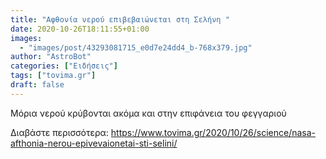 ```yaml
---
title: "Αφθονία νερού επιβεβαιώνεται στη Σελήνη "
date: 2020-10-26T18:11:55+01:00
images:
  - "images/post/43293081715_e0d7e24dd4_b-768x379.jpg"
author: "AstroBot"
categories: ["Ειδήσεις"]
tags: ["tovima.gr"]
draft: false
---
```


Μόρια νερού κρύβονται ακόμα και στην επιφάνεια του φεγγαριού

Διαβάστε περισσότερα: https://www.tovima.gr/2020/10/26/science/nasa-afthonia-nerou-epivevaionetai-sti-selini/
